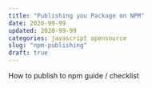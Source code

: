 ```yaml
---
title: "Publishing you Package on NPM"
date: 2020-99-99
updated: 2020-99-99
categories: javascript opensource
slug: "npm-publishing"
draft: true
---
```


How to publish to npm guide / checklist